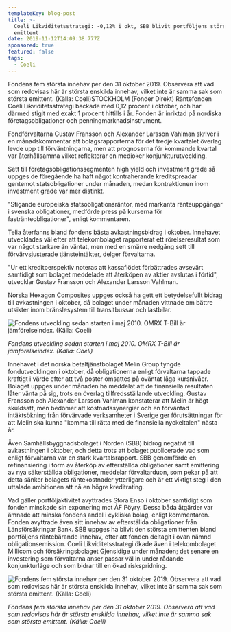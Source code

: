 ```yaml
---
templateKey: blog-post
title: >-
  Coeli Likviditetsstrategi: -0,12% i okt, SBB blivit portföljens största
  emittent
date: 2019-11-12T14:09:38.777Z
sponsored: true
featured: false
tags:
  - Coeli
---
```



Fondens fem största innehav per den 31 oktober 2019. Observera att vad som redovisas här är största enskilda innehav, vilket inte är samma sak som största emittent. (Källa: Coeli)STOCKHOLM (Fonder Direkt) Räntefonden Coeli Likviditetsstrategi backade med 0,12 procent i oktober, och har därmed stigit med exakt 1 procent hittills i år. Fonden är inriktad på nordiska företagsobligationer och penningmarknadsinstrument.



Fondförvaltarna Gustav Fransson och Alexander Larsson Vahlman skriver i en månadskommentar att bolagsrapporterna för det tredje kvartalet överlag levde upp till förväntningarna, men att prognoserna för kommande kvartal var återhållsamma vilket reflekterar en medioker konjunkturutveckling.



Sett till företagsobligationssegmenten high yield och investment grade så uppges de föregående ha haft något kontraherande kreditspreadar gentemot statsobligationer under månaden, medan kontraktionen inom investment grade var mer distinkt.



"Stigande europeiska statsobligationsräntor, med markanta ränteuppgångar i svenska obligationer, medförde press på kurserna för fastränteobligationer", enligt kommentaren.



Telia återfanns bland fondens bästa avkastningsbidrag i oktober. Innehavet utvecklades väl efter att telekombolaget rapporterat ett rörelseresultat som var något starkare än väntat, men med en smärre nedgång sett till förvärvsjusterade tjänsteintäkter, delger förvaltarna.



"Ur ett kreditperspektiv noteras att kassaflödet förbättrades avsevärt samtidigt som bolaget meddelade att återköpen av aktier avslutas i förtid", utvecklar Gustav Fransson och Alexander Larsson Vahlman.



Norska Hexagon Composites uppges också ha gett ett betydelsefullt bidrag till avkastningen i oktober, då bolaget under månaden vittnade om bättre utsikter inom bränslesystem till transitbussar och lastbilar.

![  Fondens utveckling sedan starten i maj 2010. OMRX T-Bill är jämförelseindex. (Källa: Coeli)](/img/likv.png "  Fondens utveckling sedan starten i maj 2010. OMRX T-Bill är jämförelseindex. (Källa: Coeli)")

_Fondens utveckling sedan starten i maj 2010. OMRX T-Bill är jämförelseindex. (Källa: Coeli)_

Innehavet i det norska betaltjänstbolaget Melin Group tyngde fondutvecklingen i oktober, då obligationerna enligt förvaltarna tappade kraftigt i värde efter att två poster omsattes på oväntat låga kursnivåer. Bolaget uppges under månaden ha meddelat att de finansiella resultaten låter vänta på sig, trots en överlag tillfredsställande utveckling. Gustav Fransson och Alexander Larsson Vahlman konstaterar att Melin är högt skuldsatt, men bedömer att kostnadssynergier och en förväntad intäktsökning från förvärvade verksamheter i Sverige ger förutsättningar för att Melin ska kunna "komma till rätta med de finansiella nyckeltalen" nästa år.



Även Samhällsbyggnadsbolaget i Norden (SBB) bidrog negativt till avkastningen i oktober, och detta trots att bolaget publicerade vad som enligt förvaltarna var en stark kvartalsrapport. SBB genomförde en refinansiering i form av återköp av efterställda obligationer samt emittering av nya säkerställda obligationer, meddelar förvaltarduon, som pekar på att detta sänker bolagets räntekostnader ytterligare och är ett viktigt steg i den uttalade ambitionen att nå en högre kreditrating.



Vad gäller portföljaktivitet avyttrades Stora Enso i oktober samtidigt som fonden minskade sin exponering mot ÅF Pöyry. Dessa båda åtgärder var ämnade att minska fondens andel i cykliska bolag, enligt kommentaren. Fonden avyttrade även sitt innehav av efterställda obligationer från Länsförsäkringar Bank. SBB uppges ha blivit den största emittenten bland portföljens räntebärande innehav, efter att fonden deltagit i ovan nämnd obligationsemission. Coeli Likviditetsstrategi ökade även i telekombolaget Millicom och försäkringsbolaget Gjensidige under månaden; det senare en investering som förvaltarna anser passar väl in under rådande konjunkturläge och som bidrar till en ökad riskspridning.

![Fondens fem största innehav per den 31 oktober 2019. Observera att vad som redovisas här är största enskilda innehav, vilket inte är samma sak som största emittent. (Källa: Coeli)](/img/likv2.png "Fondens fem största innehav per den 31 oktober 2019. Observera att vad som redovisas här är största enskilda innehav, vilket inte är samma sak som största emittent. (Källa: Coeli)")

_Fondens fem största innehav per den 31 oktober 2019. Observera att vad som redovisas här är största enskilda innehav, vilket inte är samma sak som största emittent. (Källa: Coeli)_
